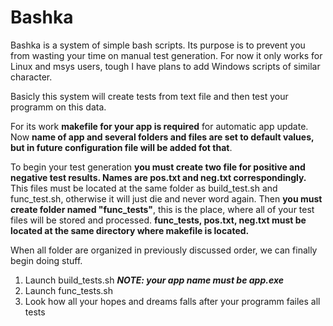 # Bashka
Bashka is a system of simple bash scripts. Its purpose is to prevent you from wasting your time on manual test generation. For now it only works for Linux and 
msys users, tough I have plans to add Windows scripts of similar character.

Basicly this system will create tests from text file and then test your programm on this data.

For its work **makefile for your app is required** for automatic app update. Now **name of app and several folders and files are set to
default values, but in future configuration file will be added fot that**.

To begin your test generation **you must create two file for positive and negative test results. Names are pos.txt and neg.txt correspondingly.**
This files must be located at the same folder as build_test.sh and func_test.sh, otherwise it will just die and never word again. Then **you must
create folder named "func_tests"**, this is the place, where all of your test files will be stored and processed. **func_tests, pos.txt, neg.txt must be
located at the same directory where makefile is located.**

When all folder are organized in previously discussed order, we can finally begin doing stuff.
1. Launch build_tests.sh ***NOTE: your app name must be app.exe***
2. Launch func_tests.sh
3. Look how all your hopes and dreams falls after your programm failes all tests
